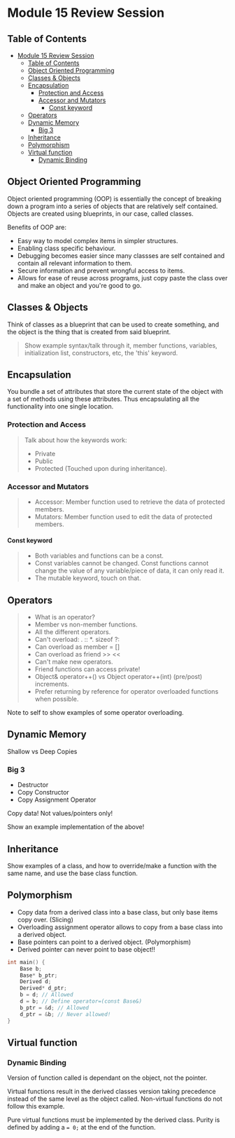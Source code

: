 # Module 15 Review Session

## Table of Contents
- [Module 15 Review Session](#module-15-review-session)
	- [Table of Contents](#table-of-contents)
	- [Object Oriented Programming](#object-oriented-programming)
	- [Classes & Objects](#classes--objects)
	- [Encapsulation](#encapsulation)
		- [Protection and Access](#protection-and-access)
		- [Accessor and Mutators](#accessor-and-mutators)
			- [Const keyword](#const-keyword)
	- [Operators](#operators)
	- [Dynamic Memory](#dynamic-memory)
		- [Big 3](#big-3)
	- [Inheritance](#inheritance)
	- [Polymorphism](#polymorphism)
	- [Virtual function](#virtual-function)
		- [Dynamic Binding](#dynamic-binding)

## Object Oriented Programming
Object oriented programming (OOP) is essentially the concept of breaking down a program into a series of objects that are relatively self contained. Objects are created using blueprints, in our case, called classes. 

Benefits of OOP are:
- Easy way to model complex items in simpler structures.
- Enabling class specific behaviour.
- Debugging becomes easier since many classses are self contained and contain all relevant information to them.
- Secure information and prevent wrongful access to items.
- Allows for ease of reuse across programs, just copy paste the class over and make an object and you're good to go.

## Classes & Objects

Think of classes as a blueprint that can be used to create something, and the object is the thing that is created from said blueprint.

> Show example syntax/talk through it, member functions, variables, initialization list, constructors, etc, the 'this' keyword.

## Encapsulation

You bundle a set of attributes that store the current state of the object with a set of methods using these attributes. Thus encapsulating all the functionality into one single location.

### Protection and Access

> Talk about how the keywords work:
> - Private
> - Public
> - Protected (Touched upon during inheritance).

### Accessor and Mutators

> - Accessor: Member function used to retrieve the data of protected members.
> - Mutators: Member function used to edit the data of protected members.

#### Const keyword
> - Both variables and functions can be a const. 
> - Const variables cannot be changed. Const functions cannot change the value of any variable/piece of data, it can only read it.
> - The mutable keyword, touch on that.

## Operators
> - What is an operator?
> - Member vs non-member functions.
> - All the different operators.
> - Can't overload: . :: *. sizeof ?:
> - Can overload as member = []
> - Can overload as friend >> <<
> - Can't make new operators.
> - Friend functions can access private!
> - Object& operator++() vs Object operator++(int) (pre/post) increments.
> - Prefer returning by reference for operator overloaded functions when possible.

Note to self to show examples of some operator overloading.

## Dynamic Memory
Shallow vs Deep Copies

### Big 3
- Destructor
- Copy Constructor
- Copy Assignment Operator
  
Copy data! Not values/pointers only!

Show an example implementation of the above!

## Inheritance

Show examples of a class, and how to override/make a function with the same name, and use the base class function.

## Polymorphism 

- Copy data from a derived class into a base class, but only base items copy over. (Slicing)
- Overloading assignment operator allows to copy from a base class into a derived object.
- Base pointers can point to a derived object. (Polymorphism)
- Derived pointer can never point to base object!!

```cpp
int main() {
	Base b;
	Base* b_ptr;
	Derived d;
	Derived* d_ptr;
	b = d; // Allowed
	d = b; // Define operator=(const Base&)
	b_ptr = &d; // Allowed
	d_ptr = &b; // Never allowed!
}
```

## Virtual function
### Dynamic Binding
Version of function called is dependant on the object, not the pointer.

Virtual functions result in the derived classes version taking precedence instead of the same level as the object called. Non-virtual functions do not follow this example.

Pure virtual functions must be implemented by the derived class. Purity is defined by adding a `= 0;` at the end of the function.
